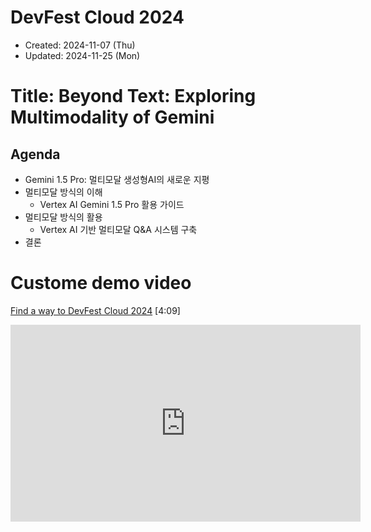 # DevFest Cloud 2024
- Created: 2024-11-07 (Thu)
- Updated: 2024-11-25 (Mon)


# Title: Beyond Text: Exploring Multimodality of Gemini
## Agenda
- Gemini 1.5 Pro: 멀티모달 생성형AI의 새로운 지평
- 멀티모달 방식의 이해
  - Vertex AI Gemini 1.5 Pro 활용 가이드
- 멀티모달 방식의 활용
  - Vertex AI 기반 멀티모달 Q&A 시스템 구축
- 결론

# Custome demo video
[Find a way to DevFest Cloud 2024](https://youtu.be/NK3uOWT4rW4) [4:09]

<iframe width="560" height="315" src="https://www.youtube.com/embed/NK3uOWT4rW4?si=4RtBzlB4q2PrrJJk" title="YouTube video player" frameborder="0" allow="accelerometer; autoplay; clipboard-write; encrypted-media; gyroscope; picture-in-picture; web-share" referrerpolicy="strict-origin-when-cross-origin" allowfullscreen></iframe>
